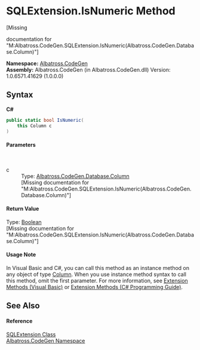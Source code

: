 # SQLExtension.IsNumeric Method 
 

\[Missing <summary> documentation for "M:Albatross.CodeGen.SQLExtension.IsNumeric(Albatross.CodeGen.Database.Column)"\]

**Namespace:**&nbsp;<a href="DCDDD28E.md">Albatross.CodeGen</a><br />**Assembly:**&nbsp;Albatross.CodeGen (in Albatross.CodeGen.dll) Version: 1.0.6571.41629 (1.0.0.0)

## Syntax

**C#**<br />
``` C#
public static bool IsNumeric(
	this Column c
)
```


#### Parameters
&nbsp;<dl><dt>c</dt><dd>Type: <a href="9459F463.md">Albatross.CodeGen.Database.Column</a><br />\[Missing <param name="c"/> documentation for "M:Albatross.CodeGen.SQLExtension.IsNumeric(Albatross.CodeGen.Database.Column)"\]</dd></dl>

#### Return Value
Type: <a href="http://msdn2.microsoft.com/en-us/library/a28wyd50" target="_blank">Boolean</a><br />\[Missing <returns> documentation for "M:Albatross.CodeGen.SQLExtension.IsNumeric(Albatross.CodeGen.Database.Column)"\]

#### Usage Note
In Visual Basic and C#, you can call this method as an instance method on any object of type <a href="9459F463.md">Column</a>. When you use instance method syntax to call this method, omit the first parameter. For more information, see <a href="http://msdn.microsoft.com/en-us/library/bb384936.aspx">Extension Methods (Visual Basic)</a> or <a href="http://msdn.microsoft.com/en-us/library/bb383977.aspx">Extension Methods (C# Programming Guide)</a>.

## See Also


#### Reference
<a href="D4C0DEE8.md">SQLExtension Class</a><br /><a href="DCDDD28E.md">Albatross.CodeGen Namespace</a><br />